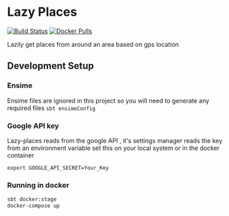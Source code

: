 # Lazy Places

[![Build Status](https://travis-ci.org/divanvisagie/lazy-places.svg?branch=master)](https://travis-ci.org/divanvisagie/lazy-places)
[![Docker Pulls](https://img.shields.io/docker/pulls/divanvisagie/lazy-places.svg?maxAge=2592000)](https://hub.docker.com/r/divanvisagie/lazy-places)

Lazily get places from around an area based on gps location


## Development Setup

### Ensime

Ensime files are ignored in this project so you will need to generate any required files
`sbt ensimeConfig`

### Google API key

Lazy-places reads from the google API , it's settings manager reads the key from an environment variable
set this on your local system or in the docker container

`export GOOGLE_API_SECRET=Your_Key`


### Running in docker

```sh
sbt docker:stage
docker-compose up
```
